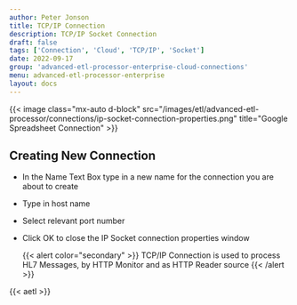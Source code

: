 ```yaml
---
author: Peter Jonson
title: TCP/IP Connection
description: TCP/IP Socket Connection
draft: false
tags: ['Connection', 'Cloud', 'TCP/IP', 'Socket']
date: 2022-09-17
group: 'advanced-etl-processor-enterprise-cloud-connections'
menu: advanced-etl-processor-enterprise
layout: docs
---
```


{{< image class="mx-auto d-block" src="/images/etl/advanced-etl-processor/connections/ip-socket-connection-properties.png" title="Google Spreadsheet Connection" >}}

## Creating New Connection

- In the Name Text Box type in a new name for the connection you are about to create
- Type in host name
- Select relevant port number
- Click OK to close the IP Socket connection properties window

  {{< alert color="secondary" >}}
  TCP/IP Connection is used to process HL7 Messages, by HTTP Monitor and as HTTP Reader source
  {{< /alert >}}

{{< aetl >}}
